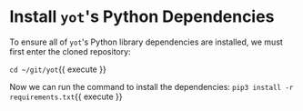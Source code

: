 # Install `yot`'s Python Dependencies

To ensure all of `yot`'s Python library dependencies are installed, we must first enter the cloned repository:

`cd ~/git/yot`{{ execute }}

Now we can run the command to install the dependencies:
`pip3 install -r requirements.txt`{{ execute }}
